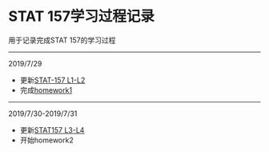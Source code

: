 # STAT 157学习过程记录

用于记录完成STAT 157的学习过程

---

2019/7/29

- 更新[STAT-157 L1-L2](http://alephn.xin/2019/07/31/STAT-156-L1-L2/)
- 完成[homework1](https://github.com/waxin/STAT-157/blob/master/HW/homework1.ipynb)

---

2019/7/30-2019/7/31

- 更新[STAT157 L3-L4](http://alephn.xin/2019/07/31/STAT157-L3-L4/)
- 开始homework2